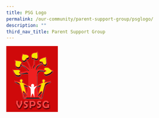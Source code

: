 ```yaml
---
title: PSG Logo
permalink: /our-community/parent-support-group/psglogo/
description: ""
third_nav_title: Parent Support Group
---
```

![](/images/psglogo.gif)